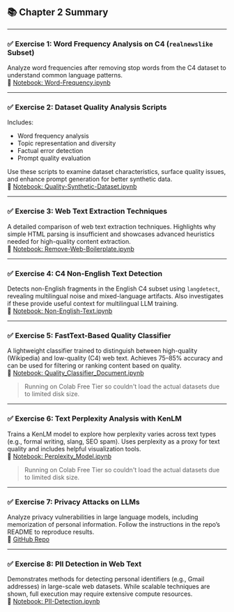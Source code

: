 ## 📚 Chapter 2 Summary

---

### ✅ Exercise 1: Word Frequency Analysis on C4 (`realnewslike` Subset)

Analyze word frequencies after removing stop words from the C4 dataset to understand common language patterns.  
🔗 [Notebook: Word-Frequency.ipynb](Word-Frequency.ipynb)

---

### ✅ Exercise 2: Dataset Quality Analysis Scripts

Includes:

- Word frequency analysis  
- Topic representation and diversity  
- Factual error detection  
- Prompt quality evaluation  

Use these scripts to examine dataset characteristics, surface quality issues, and enhance prompt generation for better synthetic data.  
🔗 [Notebook: Quality-Synthetic-Dataset.ipynb](Quality-Synthetic-Dataset.ipynb)

---

### ✅ Exercise 3: Web Text Extraction Techniques

A detailed comparison of web text extraction techniques. Highlights why simple HTML parsing is insufficient and showcases advanced heuristics needed for high-quality content extraction.  
🔗 [Notebook: Remove-Web-Boilerplate.ipynb](Remove-Web-Boilerplate.ipynb)

---

### ✅ Exercise 4: C4 Non-English Text Detection

Detects non-English fragments in the English C4 subset using `langdetect`, revealing multilingual noise and mixed-language artifacts. Also investigates if these provide useful context for multilingual LLM training.  
🔗 [Notebook: Non-English-Text.ipynb](Non-English-Text.ipynb)

---

### ✅ Exercise 5: FastText-Based Quality Classifier

A lightweight classifier trained to distinguish between high-quality (Wikipedia) and low-quality (C4) web text. Achieves 75–85% accuracy and can be used for filtering or ranking content based on quality.  
🔗 [Notebook: Quality_Classifier_Document.ipynb](Quality_Classifier_Document.ipynb)
> Running on Colab Free Tier so couldn't load the actual datasets due to limited disk size.

---

### ✅ Exercise 6: Text Perplexity Analysis with KenLM

Trains a KenLM model to explore how perplexity varies across text types (e.g., formal writing, slang, SEO spam). Uses perplexity as a proxy for text quality and includes helpful visualization tools.  
🔗 [Notebook: Perplexity_Model.ipynb](Perplexity_Model.ipynb)
> Running on Colab Free Tier so couldn't load the actual datasets due to limited disk size.

---

### ✅ Exercise 7: Privacy Attacks on LLMs

Analyze privacy vulnerabilities in large language models, including memorization of personal information. Follow the instructions in the repo’s README to reproduce results.  
🔗 [GitHub Repo](https://github.com/jeffhj/LM_PersonalInfoLeak)

---

### ✅ Exercise 8: PII Detection in Web Text

Demonstrates methods for detecting personal identifiers (e.g., Gmail addresses) in large-scale web datasets. While scalable techniques are shown, full execution may require extensive compute resources.  
🔗 [Notebook: PII-Detection.ipynb](PII-Detection.ipynb)